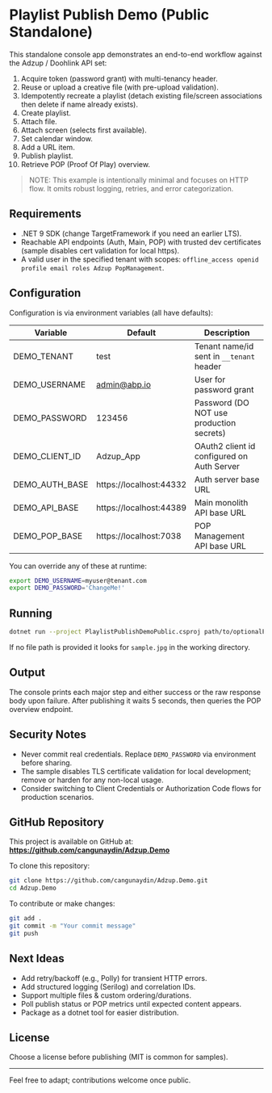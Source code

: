 # Playlist Publish Demo (Public Standalone)

This standalone console app demonstrates an end-to-end workflow against the Adzup / Doohlink API set:

1. Acquire token (password grant) with multi-tenancy header.
2. Reuse or upload a creative file (with pre-upload validation).
3. Idempotently recreate a playlist (detach existing file/screen associations then delete if name already exists).
4. Create playlist.
5. Attach file.
6. Attach screen (selects first available).
7. Set calendar window.
8. Add a URL item.
9. Publish playlist.
10. Retrieve POP (Proof Of Play) overview.

> NOTE: This example is intentionally minimal and focuses on HTTP flow. It omits robust logging, retries, and error categorization.

## Requirements
- .NET 9 SDK (change TargetFramework if you need an earlier LTS).
- Reachable API endpoints (Auth, Main, POP) with trusted dev certificates (sample disables cert validation for local https).
- A valid user in the specified tenant with scopes: `offline_access openid profile email roles Adzup PopManagement`.

## Configuration
Configuration is via environment variables (all have defaults):

| Variable | Default | Description |
|----------|---------|-------------|
| DEMO_TENANT | test | Tenant name/id sent in `__tenant` header |
| DEMO_USERNAME | admin@abp.io | User for password grant |
| DEMO_PASSWORD | 123456 | Password (DO NOT use production secrets) |
| DEMO_CLIENT_ID | Adzup_App | OAuth2 client id configured on Auth Server |
| DEMO_AUTH_BASE | https://localhost:44332 | Auth server base URL |
| DEMO_API_BASE | https://localhost:44389 | Main monolith API base URL |
| DEMO_POP_BASE | https://localhost:7038 | POP Management API base URL |

You can override any of these at runtime:

```bash
export DEMO_USERNAME=myuser@tenant.com
export DEMO_PASSWORD='ChangeMe!'
```

## Running

```bash
dotnet run --project PlaylistPublishDemoPublic.csproj path/to/optionalFile.jpg
```
If no file path is provided it looks for `sample.jpg` in the working directory.

## Output
The console prints each major step and either success or the raw response body upon failure. After publishing it waits 5 seconds, then queries the POP overview endpoint.

## Security Notes
- Never commit real credentials. Replace `DEMO_PASSWORD` via environment before sharing.
- The sample disables TLS certificate validation for local development; remove or harden for any non-local usage.
- Consider switching to Client Credentials or Authorization Code flows for production scenarios.

## GitHub Repository
This project is available on GitHub at: **https://github.com/cangunaydin/Adzup.Demo**

To clone this repository:
```bash
git clone https://github.com/cangunaydin/Adzup.Demo.git
cd Adzup.Demo
```

To contribute or make changes:
```bash
git add .
git commit -m "Your commit message"
git push
```

## Next Ideas
- Add retry/backoff (e.g., Polly) for transient HTTP errors.
- Add structured logging (Serilog) and correlation IDs.
- Support multiple files & custom ordering/durations.
- Poll publish status or POP metrics until expected content appears.
- Package as a dotnet tool for easier distribution.

## License
Choose a license before publishing (MIT is common for samples).

---
Feel free to adapt; contributions welcome once public.
